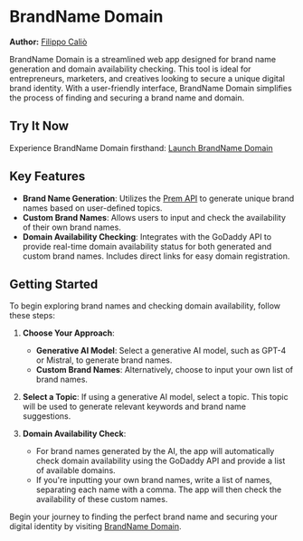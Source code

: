 # BrandName Domain

**Author:** [Filippo Caliò](https://www.linkedin.com/in/filippo-calio/)

BrandName Domain is a streamlined web app designed for brand name generation and domain availability checking. This tool is ideal for entrepreneurs, marketers, and creatives looking to secure a unique digital brand identity. With a user-friendly interface, BrandName Domain simplifies the process of finding and securing a brand name and domain.

## Try It Now

Experience BrandName Domain firsthand: [Launch BrandName Domain](https://brandname.streamlit.app)

## Key Features

- **Brand Name Generation**: Utilizes the [Prem API](https://www.premai.io) to generate unique brand names based on user-defined topics.
- **Custom Brand Names**: Allows users to input and check the availability of their own brand names.
- **Domain Availability Checking**: Integrates with the GoDaddy API to provide real-time domain availability status for both generated and custom brand names. Includes direct links for easy domain registration.

## Getting Started

To begin exploring brand names and checking domain availability, follow these steps:

1. **Choose Your Approach**: 
   - **Generative AI Model**: Select a generative AI model, such as GPT-4 or Mistral, to generate brand names.
   - **Custom Brand Names**: Alternatively, choose to input your own list of brand names.

2. **Select a Topic**: If using a generative AI model, select a topic. This topic will be used to generate relevant keywords and brand name suggestions.

3. **Domain Availability Check**: 
   - For brand names generated by the AI, the app will automatically check domain availability using the GoDaddy API and provide a list of available domains.
   - If you're inputting your own brand names, write a list of names, separating each name with a comma. The app will then check the availability of these custom names.

Begin your journey to finding the perfect brand name and securing your digital identity by visiting [BrandName Domain](https://brandname.streamlit.app).

